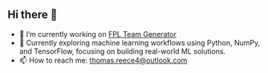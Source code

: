## Hi there 👋

- 🔭 I’m currently working on [FPL Team Generator](https://github.com/tomreece4/fpl-helper)
- 🌱 Currently exploring machine learning workflows using Python, NumPy, and TensorFlow, focusing on building real-world ML solutions.
- 📫 How to reach me: thomas.reece4@outlook.com
